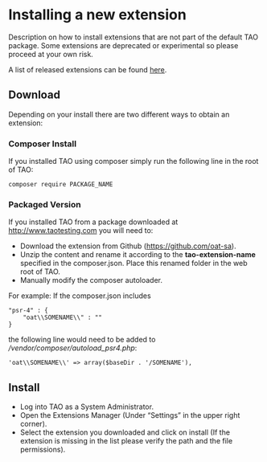 <!--
created_at: '2015-08-10 10:43:24'
updated_at: '2016-09-15 14:59:21'
authors:
    - 'Cyril Hazotte'
tags:
    - Wiki
-->

Installing a new extension
==========================

Description on how to install extensions that are not part of the default TAO package. Some extensions are deprecated or experimental so please proceed at your own risk.

A list of released extensions can be found [here](https://packagist.org/packages/oat-sa/).

Download
--------

Depending on your install there are two different ways to obtain an extension:

### Composer Install

If you installed TAO using composer simply run the following line in the root of TAO:

    composer require PACKAGE_NAME

### Packaged Version

If you installed TAO from a package downloaded at http://www.taotesting.com you will need to:

-   Download the extension from Github (https://github.com/oat-sa).
-   Unzip the content and rename it according to the **tao-extension-name** specified in the composer.json. Place this renamed folder in the web root of TAO.
-   Manually modify the composer autoloader.

For example: If the composer.json includes

    "psr-4" : {
        "oat\\SOMENAME\\" : ""
    }

the following line would need to be added to */vendor/composer/autoload_psr4.php*:

    'oat\\SOMENAME\\' => array($baseDir . '/SOMENAME'),

Install
-------

-   Log into TAO as a System Administrator.
-   Open the Extensions Manager (Under “Settings” in the upper right corner).
-   Select the extension you downloaded and click on install (If the extension is missing in the list please verify the path and the file permissions).


